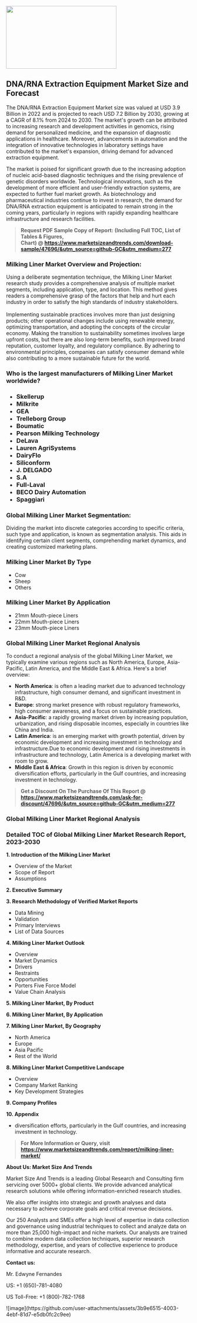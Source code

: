<p><img class="alignnone size-medium wp-image-20088" src="https://ffe5etoiles.com/wp-content/uploads/2024/12/MST1-300x171.png" alt="" width="300" height="171" /></p><h2>DNA/RNA Extraction Equipment Market Size and Forecast</h2><p>The DNA/RNA Extraction Equipment Market size was valued at USD 3.9 Billion in 2022 and is projected to reach USD 7.2 Billion by 2030, growing at a CAGR of 8.1% from 2024 to 2030. The market's growth can be attributed to increasing research and development activities in genomics, rising demand for personalized medicine, and the expansion of diagnostic applications in healthcare. Moreover, advancements in automation and the integration of innovative technologies in laboratory settings have contributed to the market's expansion, driving demand for advanced extraction equipment.</p><p>The market is poised for significant growth due to the increasing adoption of nucleic acid-based diagnostic techniques and the rising prevalence of genetic disorders worldwide. Technological innovations, such as the development of more efficient and user-friendly extraction systems, are expected to further fuel market growth. As biotechnology and pharmaceutical industries continue to invest in research, the demand for DNA/RNA extraction equipment is anticipated to remain strong in the coming years, particularly in regions with rapidly expanding healthcare infrastructure and research facilities.</p></p><blockquote id="" class=""><strong>Request PDF Sample Copy of Report: (Including Full TOC, List of Tables &amp; Figures, Chart)&nbsp;@&nbsp;<strong><a href="https://www.marketsizeandtrends.com/download-sample/47696/&utm_source=github-GC&utm_medium=277" target="_blank">https://www.marketsizeandtrends.com/download-sample/47696/&utm_source=github-GC&utm_medium=277</a></strong></strong></blockquote><h3 id="" class="">Milking Liner Market&nbsp;Overview and Projection:</h3><p id="" class="">Using a deliberate segmentation technique, the Milking Liner Market research study provides a comprehensive analysis of multiple market segments, including application, type, and location. This method gives readers a comprehensive grasp of the factors that help and hurt each industry in order to satisfy the high standards of industry stakeholders. <br /> <br />Implementing sustainable practices involves more than just designing products; other operational changes include using renewable energy, optimizing transportation, and adopting the concepts of the circular economy. Making the transition to sustainability sometimes involves large upfront costs, but there are also long-term benefits, such improved brand reputation, customer loyalty, and regulatory compliance. By adhering to environmental principles, companies can satisfy consumer demand while also contributing to a more sustainable future for the world.</p><h3 id="" class="">Who is the largest manufacturers of&nbsp;Milking Liner Market worldwide?</h3><h3 class=""><p><ul><li>Skellerup </li><li> Milkrite </li><li> GEA </li><li> Trelleborg Group </li><li> Boumatic </li><li> Pearson Milking Technology </li><li> DeLava </li><li> Lauren AgriSystems </li><li> DairyFlo </li><li> Siliconform </li><li> J. DELGADO </li><li> S.A </li><li> Full-Laval </li><li> BECO Dairy Automation </li><li> Spaggiari</li></ul></p></h3><h3 id="" class="">Global&nbsp;Milking Liner Market Segmentation:</h3><p id="" class="">Dividing the market into discrete categories according to specific criteria, such type and application, is known as segmentation analysis. This aids in identifying certain client segments, comprehending market dynamics, and creating customized marketing plans.</p><h3 id="" class="">Milking Liner Market&nbsp;By Type</h3><p><p><ul><li>Cow </li><li> Sheep </li><li> Others</p></li></ul></p></p><h3 id="" class="">Milking Liner Market&nbsp;By Application</h3><p class=""><p><ul><li>21mm Mouth-piece Liners </li><li> 22mm Mouth-piece Liners </li><li> 23mm Mouth-piece Liners</li></ul></p></p><h3 id="" class="">Global Milking Liner Market Regional Analysis</h3><p id="" class="">To conduct a regional analysis of the global Milking Liner Market, we typically examine various regions such as North America, Europe, Asia-Pacific, Latin America, and the Middle East &amp; Africa. Here's a brief overview:</p><ul><li><strong>North America</strong>: is often a leading market due to advanced technology infrastructure, high consumer demand, and significant investment in R&amp;D.</li><li><strong>Europe</strong>: strong market presence with robust regulatory frameworks, high consumer awareness, and a focus on sustainable practices.</li><li><strong>Asia-Pacific</strong>: a rapidly growing market driven by increasing population, urbanization, and rising disposable incomes, especially in countries like China and India.</li><li><strong>Latin America</strong>: is an emerging market with growth potential, driven by economic development and increasing investment in technology and infrastructure.Due to economic development and rising investments in infrastructure and technology, Latin America is a developing market with room to grow.</li><li><strong>Middle East &amp; Africa</strong>: Growth in this region is driven by economic diversification efforts, particularly in the Gulf countries, and increasing investment in technology.</li></ul><blockquote id="" class=""><strong>Get a Discount On The Purchase Of This Report @ <strong><a href="https://www.marketsizeandtrends.com/ask-for-discount/47696/&utm_source=github-GC&utm_medium=277" target="_blank">https://www.marketsizeandtrends.com/ask-for-discount/47696/&utm_source=github-GC&utm_medium=277</a></strong></strong></blockquote><h3 id="" class="">Global Milking Liner Market Regional Analysis</h3><h3 id="" class="">Detailed TOC of Global Milking Liner Market Research Report, 2023-2030</h3><p id="" class=""><strong>1. Introduction of the Milking Liner Market</strong></p><ul><li>Overview of the Market</li><li>Scope of Report</li><li>Assumptions</li></ul><p id="" class=""><strong>2. Executive Summary</strong></p><p id="" class=""><strong>3. Research Methodology of Verified Market Reports</strong></p><ul><li>Data Mining</li><li>Validation</li><li>Primary Interviews</li><li>List of Data Sources</li></ul><p id="" class=""><strong>4. Milking Liner Market Outlook</strong></p><ul><li>Overview</li><li>Market Dynamics</li><li>Drivers</li><li>Restraints</li><li>Opportunities</li><li>Porters Five Force Model</li><li>Value Chain Analysis</li></ul><p id="" class=""><strong>5. Milking Liner Market, By Product</strong></p><p id="" class=""><strong>6. Milking Liner Market, By Application</strong></p><p id="" class=""><strong>7. Milking Liner Market, By Geography</strong></p><ul><li>North America</li><li>Europe</li><li>Asia Pacific</li><li>Rest of the World</li></ul><p id="" class=""><strong>8. Milking Liner Market Competitive Landscape</strong></p><ul><li>Overview</li><li>Company Market Ranking</li><li>Key Development Strategies</li></ul><p id="" class=""><strong>9. Company Profiles</strong></p><p id="" class=""><strong>10. Appendix</strong></p><ul><li>diversification efforts, particularly in the Gulf countries, and increasing investment in technology.</li></ul><blockquote id="" class=""><strong>For More Information or Query, visit <strong><strong><a href="https://www.marketsizeandtrends.com/report/milking-liner-market/" target="_blank">https://www.marketsizeandtrends.com/report/milking-liner-market/</a></strong></strong></strong></blockquote><p id="" class=""><strong>About Us: Market Size And Trends</strong></p><p id="" class="">Market Size And Trends is a leading Global Research and Consulting firm servicing over 5000+ global clients. We provide advanced analytical research solutions while offering information-enriched research studies.</p><p id="" class="">We also offer insights into strategic and growth analyses and data necessary to achieve corporate goals and critical revenue decisions.</p><p id="" class="">Our 250 Analysts and SMEs offer a high level of expertise in data collection and governance using industrial techniques to collect and analyze data on more than 25,000 high-impact and niche markets. Our analysts are trained to combine modern data collection techniques, superior research methodology, expertise, and years of collective experience to produce informative and accurate research.</p><p id="" class=""><strong>Contact us:</strong></p><p id="" class="">Mr. Edwyne Fernandes</p><p id="" class="">US: +1 (650)-781-4080</p><p id="" class="">US Toll-Free: +1 (800)-782-1768</p>
![image](https://github.com/user-attachments/assets/3b9e6515-4003-4ebf-81d7-e5db0fc2c9ee)
